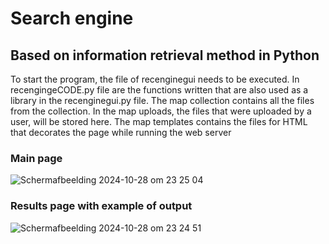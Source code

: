 # Search engine
## Based on information retrieval method in Python
To start the program, the file of recenginegui needs to be executed. In recengingeCODE.py file are the functions written that are also used as a library in the recenginegui.py file. The map collection contains all the files from the collection. In the map uploads, the files that were uploaded by a user, will be stored here. The map templates contains the files for HTML that decorates the page while running the web server
### Main page
![Scherm­afbeelding 2024-10-28 om 23 25 04](https://github.com/user-attachments/assets/2fae6a59-1c64-4daa-96c1-fa2e2181897a)
### Results page with example of output
![Scherm­afbeelding 2024-10-28 om 23 24 51](https://github.com/user-attachments/assets/6179f221-72af-4ef9-810f-acc7fa2771c6)


